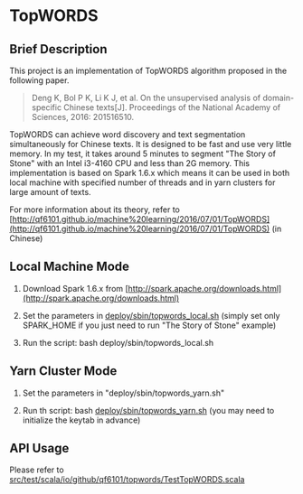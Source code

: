 # TopWORDS

## Brief Description

This project is an implementation of TopWORDS algorithm proposed in the following paper.

> Deng K, Bol P K, Li K J, et al. On the unsupervised analysis of domain-specific Chinese texts[J]. Proceedings of the National Academy of Sciences, 2016: 201516510.

TopWORDS can achieve word discovery and text segmentation simultaneously for Chinese texts. It is designed to be fast and use very little memory. In my test, it takes around 5 minutes to segment "The Story of Stone" with an Intel i3-4160 CPU and less than 2G memory. This implementation is based on Spark 1.6.x which means it can be used in both local machine with specified number of threads and in yarn clusters for large amount of texts.

For more information about its theory, refer to [http://qf6101.github.io/machine%20learning/2016/07/01/TopWORDS](http://qf6101.github.io/machine%20learning/2016/07/01/TopWORDS) (in Chinese)

## Local Machine Mode

1. Download Spark 1.6.x from [http://spark.apache.org/downloads.html](http://spark.apache.org/downloads.html)

2. Set the parameters in [deploy/sbin/topwords_local.sh](deploy/sbin/topwords_local.sh) (simply set only SPARK_HOME if you just need to run "The
Story of Stone" example)

3. Run the script: bash deploy/sbin/topwords_local.sh

## Yarn Cluster Mode

1. Set the parameters in "deploy/sbin/topwords_yarn.sh"

2. Run th script: bash [deploy/sbin/topwords_yarn.sh](deploy/sbin/topwords_yarn.sh) (you may need to initialize the keytab in advance)

## API Usage

Please refer to [src/test/scala/io/github/qf6101/topwords/TestTopWORDS.scala](src/test/scala/io/github/qf6101/topwords/TestTopWORDS.scala)
